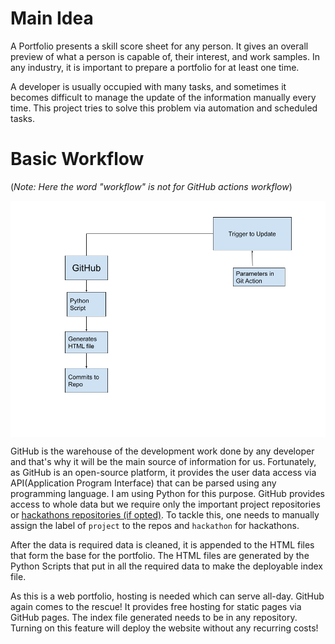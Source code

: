 # Main Idea
A Portfolio presents a skill score sheet for any person. It gives an overall preview of what a person is capable of, their interest, and work samples. In any industry, it is important to prepare a portfolio for at least one time. 

A developer is usually occupied with many tasks, and sometimes it becomes difficult to manage the update of the information manually every time. This project tries to solve this problem via automation and scheduled tasks.

# Basic Workflow
(_Note: Here the word "workflow" is not for GitHub actions workflow_)

<div align="center"> <img src="./images/workflow.png" align="center"> </div>

GitHub is the warehouse of the development work done by any developer and that's why it will be the main source of information for us. Fortunately, as GitHub is an open-source platform, it provides the user data access via API(Application Program Interface) that can be parsed using any programming language. I am using Python for this purpose. GitHub provides access to whole data but we require only the important project repositories or [hackathons repositories (if opted)](/pages/Git-Actions-Parameters). To tackle this, one needs to manually assign the label of `project` to the repos and `hackathon` for hackathons.

After the data is required data is cleaned, it is appended to the HTML files that form the base for the portfolio. The HTML files are generated by the Python Scripts that put in all the required data to make the deployable index file.

As this is a web portfolio, hosting is needed which can serve all-day. GitHub again comes to the rescue! It provides free hosting for static pages via GitHub pages. The index file generated needs to be in any repository. Turning on this feature will deploy the website without any recurring costs! 
